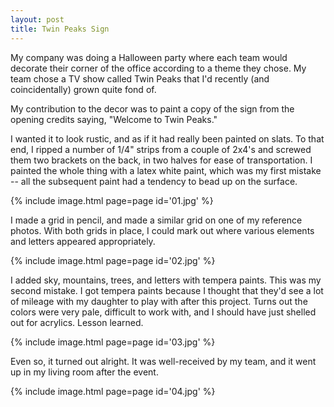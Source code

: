 ```yaml
---
layout: post
title: Twin Peaks Sign
---
```

My company was doing a Halloween party where each team would decorate their
corner of the office according to a theme they chose. My team chose a TV show
called Twin Peaks that I'd recently (and coincidentally) grown quite fond of.

My contribution to the decor was to paint a copy of the sign from the opening
credits saying, "Welcome to Twin Peaks."

I wanted it to look rustic, and as if it had really been painted on slats. To
that end, I ripped a number of 1/4" strips from a couple of 2x4's and screwed
them two brackets on the back, in two halves for ease of transportation. I
painted the whole thing with a latex white paint, which was my first mistake --
all the subsequent paint had a tendency to bead up on the surface.

{% include image.html page=page id='01.jpg' %}

I made a grid in pencil, and made a similar grid on one of my reference photos.
With both grids in place, I could mark out where various elements and letters
appeared appropriately.

{% include image.html page=page id='02.jpg' %}

I added sky, mountains, trees, and letters with tempera paints. This was my
second mistake. I got tempera paints because I thought that they'd see a lot of
mileage with my daughter to play with after this project. Turns out the colors
were very pale, difficult to work with, and I should have just shelled out for
acrylics. Lesson learned.

{% include image.html page=page id='03.jpg' %}

Even so, it turned out alright. It was well-received by my team, and it went up
in my living room after the event.

{% include image.html page=page id='04.jpg' %}
